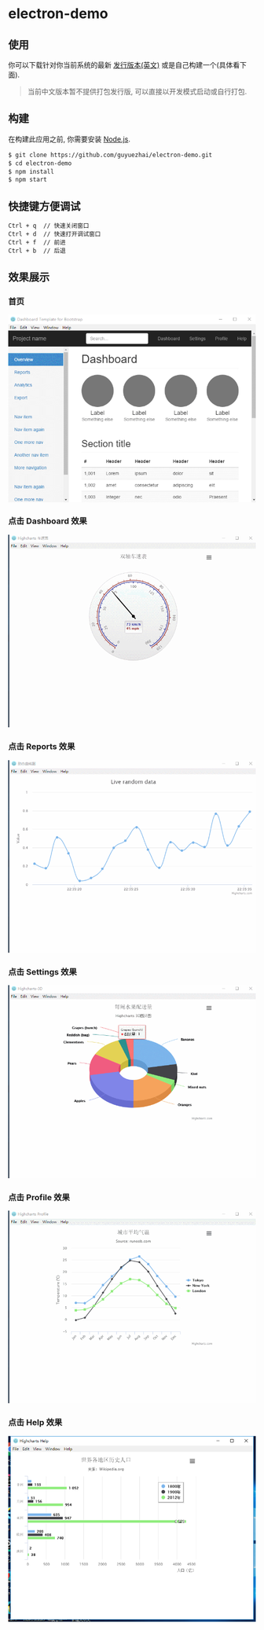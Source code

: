 # electron-demo

## 使用

你可以下载针对你当前系统的最新 [发行版本(英文)](https://github.com/guyuezhai/electron-demo.git) 或是自己构建一个(具体看下面).

> 当前中文版本暂不提供打包发行版, 可以直接以开发模式启动或自行打包.

## 构建

在构建此应用之前, 你需要安装 [Node.js](https://nodejs.org).

```bash
$ git clone https://github.com/guyuezhai/electron-demo.git
$ cd electron-demo
$ npm install
$ npm start
```

## 快捷键方便调试

```bash
Ctrl + q  // 快速关闭窗口
Ctrl + d  // 快速打开调试窗口
Ctrl + f  // 前进
Ctrl + b  // 后退
```
## 效果展示
###  首页
![](https://github.com/guyuezhai/electron-demo/raw/master/app/image/head.gif)  
###  点击 Dashboard 效果
![](https://github.com/guyuezhai/electron-demo/raw/master/app/image/dashboard.gif) 
###  点击 Reports 效果
![](https://github.com/guyuezhai/electron-demo/raw/master/app/image/report.gif) 
###  点击 Settings 效果
![](https://github.com/guyuezhai/electron-demo/raw/master/app/image/setting.gif) 
###  点击 Profile 效果
![](https://github.com/guyuezhai/electron-demo/raw/master/app/image/profile.gif) 
###  点击 Help 效果
![](https://github.com/guyuezhai/electron-demo/raw/master/app/image/help.jpg) 